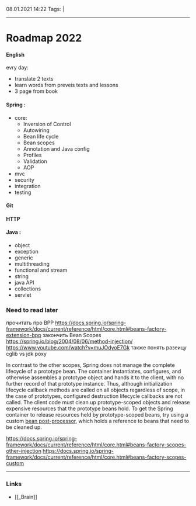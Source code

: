 08.01.2021  14:22
Tags:  |
____

# Roadmap 2022
#### English
evry day:
- translate 2 texts 
- learn words from preveis texts and lessons
- 3 page from book

#### Spring :
- core:
	- Inversion of Control
	- Autowiring
	- Bean life cycle
	- Bean scopes
	- Annotation and Java config
	- Profiles
	- Validation
	- AOP
- mvc
- security
- integration
- testing
#### Git
#### HTTP
#### Java :
- object 
- exception
- generic 
- multithreading
- functional and stream
- string
- java API
- collections
- servlet







### Need to read later
прочитать про BPP https://docs.spring.io/spring-framework/docs/current/reference/html/core.html#beans-factory-extension-bpp
закончить Bean Scopes
https://spring.io/blog/2004/08/06/method-injection/
https://www.youtube.com/watch?v=muJOdyoE7Gk
также понять разеицу cglib vs jdk poxy

In contrast to the other scopes, Spring does not manage the complete lifecycle of a prototype bean. The container instantiates, configures, and otherwise assembles a prototype object and hands it to the client, with no further record of that prototype instance. Thus, although initialization lifecycle callback methods are called on all objects regardless of scope, in the case of prototypes, configured destruction lifecycle callbacks are not called. The client code must clean up prototype-scoped objects and release expensive resources that the prototype beans hold. To get the Spring container to release resources held by prototype-scoped beans, try using a custom [bean post-processor](https://docs.spring.io/spring-framework/docs/current/reference/html/core.html#beans-factory-extension-bpp), which holds a reference to beans that need to be cleaned up.

https://docs.spring.io/spring-framework/docs/current/reference/html/core.html#beans-factory-scopes-other-injection
https://docs.spring.io/spring-framework/docs/current/reference/html/core.html#beans-factory-scopes-custom
____ 
### Links
- [[_Brain]]